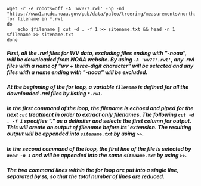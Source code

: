 ```  
wget -r -e robots=off -A 'wv???.rwl' -np -nd "https://www1.ncdc.noaa.gov/pub/data/paleo/treering/measurements/northamerica/usa/"
for filename in *.rwl
do
	echo $filename | cut -d . -f 1 >> sitename.txt && head -n 1 $filename >> sitename.txt
done
```  

##### First, all the .rwl files for WV data, excluding files ending with "-noaa", will be downloaded from NOAA website. By using `-A 'wv???.rwl'`, any .rwl files with a name of "wv + three-digit character" will be selected and any files with a name ending with "-noaa" will be excluded.  
##### At the beginning of the for loop, a variable `filename` is defined for all the downloaded .rwl files by listing `*.rwl`.  
##### In the first command of the loop, the filename is echoed and piped for the next `cut` treatment in order to extract only filenames. The following `cut -d . -f 1` specifies "." as a delimiter and selects the first column for output. This will create an output of filename before its' extension. The resulting output will be appended into `sitename.txt` by using `>>`.  
##### In the second command of the loop, the first line of the file is selected by `head -n 1` and will be appended into the same `sitename.txt` by using `>>`.  
##### The two command lines within the for loop are put into a single line, separated by `&&`, so that the total number of lines are reduced.
